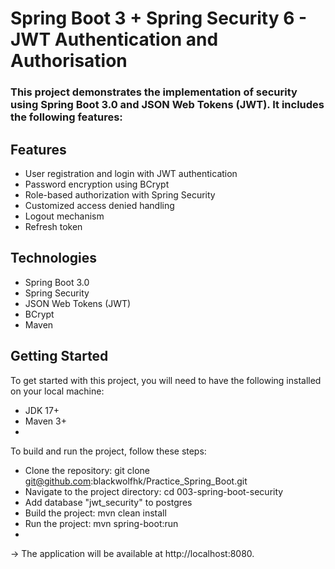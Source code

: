 # Spring Boot 3 + Spring Security 6 - JWT Authentication and Authorisation

### This project demonstrates the implementation of security using Spring Boot 3.0 and JSON Web Tokens (JWT). It includes the following features:


## Features
- User registration and login with JWT authentication
- Password encryption using BCrypt
- Role-based authorization with Spring Security
- Customized access denied handling
- Logout mechanism
- Refresh token

## Technologies
- Spring Boot 3.0
- Spring Security
- JSON Web Tokens (JWT)
- BCrypt
- Maven

## Getting Started
To get started with this project, you will need to have the following installed on your local machine:
- JDK 17+
- Maven 3+
- 
To build and run the project, follow these steps:
- Clone the repository: git clone git@github.com:blackwolfhk/Practice_Spring_Boot.git
- Navigate to the project directory: cd 003-spring-boot-security
- Add database "jwt_security" to postgres
- Build the project: mvn clean install
- Run the project: mvn spring-boot:run
- 
-> The application will be available at http://localhost:8080.